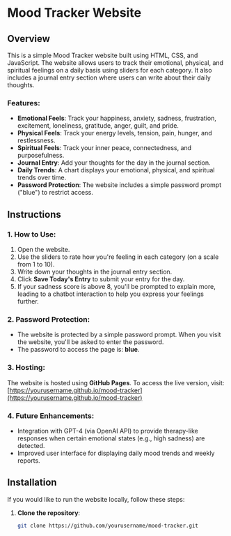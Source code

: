 # Mood Tracker Website

## Overview

This is a simple Mood Tracker website built using HTML, CSS, and JavaScript. The website allows users to track their emotional, physical, and spiritual feelings on a daily basis using sliders for each category. It also includes a journal entry section where users can write about their daily thoughts. 

### Features:
- **Emotional Feels**: Track your happiness, anxiety, sadness, frustration, excitement, loneliness, gratitude, anger, guilt, and pride.
- **Physical Feels**: Track your energy levels, tension, pain, hunger, and restlessness.
- **Spiritual Feels**: Track your inner peace, connectedness, and purposefulness.
- **Journal Entry**: Add your thoughts for the day in the journal section.
- **Daily Trends**: A chart displays your emotional, physical, and spiritual trends over time.
- **Password Protection**: The website includes a simple password prompt ("blue") to restrict access.

## Instructions

### 1. How to Use:
1. Open the website.
2. Use the sliders to rate how you're feeling in each category (on a scale from 1 to 10).
3. Write down your thoughts in the journal entry section.
4. Click **Save Today's Entry** to submit your entry for the day.
5. If your sadness score is above 8, you'll be prompted to explain more, leading to a chatbot interaction to help you express your feelings further.

### 2. Password Protection:
- The website is protected by a simple password prompt. When you visit the website, you'll be asked to enter the password. 
- The password to access the page is: **blue**.

### 3. Hosting:
The website is hosted using **GitHub Pages**. To access the live version, visit: [https://yourusername.github.io/mood-tracker](https://yourusername.github.io/mood-tracker)

### 4. Future Enhancements:
- Integration with GPT-4 (via OpenAI API) to provide therapy-like responses when certain emotional states (e.g., high sadness) are detected.
- Improved user interface for displaying daily mood trends and weekly reports.

## Installation

If you would like to run the website locally, follow these steps:

1. **Clone the repository**:
   ```bash
   git clone https://github.com/yourusername/mood-tracker.git
